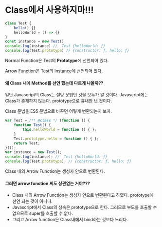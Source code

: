 # Class에서 사용하지마!!!



```javascript
class Test {
    hello() {}
    helloWorld = () => {}
}
const instance = new Test()
console.log(instance) //  Test {helloWorld: ƒ}
console.log(Test.prototype) // {constructor: ƒ, hello: ƒ}

```

Normal Function은 Test의 **Prototype**에 선언되어 있다.

Arrow Function은 Test의 Instance에 선언되어 있다.

#### 

#### 왜 Class 내에 Method를 선언 했는데 다르게 나올까??

일단 Javascript의 Class는 설탕 문법인 것을 모두가 알 것이다. Javascript에는 Class가 존재하지 않는다. prototype으로 흉내만 낸 것이다.

Class 문법을 ES5 문법으로 바꾸면 어떻게 변환되는지 보자.

```javascript
var Test = /** @class */ (function () {
    function Test() {
        this.helloWorld = function () { };
    }
    Test.prototype.hello = function () { };
    return Test;
}());
var instance = new Test();
console.log(instance); //  Test {helloWorld: ƒ}
console.log(Test.prototype); // {constructor: ƒ, hello: ƒ}
```

Class 내의 Arrow Function는 생성자 안으로 변환된다.

#### 그러면 arrow function 써도 상관없는 거야???

* Class 내의 Arrow Function는 생성자 안으로 변환된다고 하였다. prototype에 선언 되는 것이 아니다. 
* Javascript에서 Class의 상속은 prototype으로 한다. 그러므로 부모를 호출할 수 없으므로 super를 호출할 수 없다. 
* 그리고 Arrow function은 Class내에서 bind하는 것보다 느리다.



